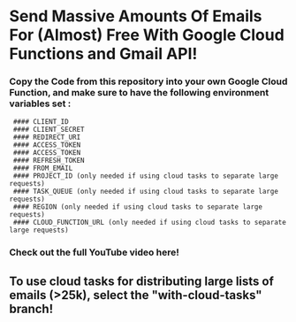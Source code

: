 # Send Massive Amounts Of Emails For (Almost) Free With Google Cloud Functions and Gmail API!

### Copy the Code from this repository into your own Google Cloud Function, and make sure to have the following environment variables set :

     #### CLIENT_ID
     #### CLIENT_SECRET
     #### REDIRECT_URI
     #### ACCESS_TOKEN
     #### ACCESS_TOKEN
     #### REFRESH_TOKEN
     #### FROM_EMAIL
     #### PROJECT_ID (only needed if using cloud tasks to separate large requests)
     #### TASK_QUEUE (only needed if using cloud tasks to separate large requests)
     #### REGION (only needed if using cloud tasks to separate large requests)
     #### CLOUD_FUNCTION_URL (only needed if using cloud tasks to separate large requests)
     
     

### Check out the full YouTube video here! 

## To use cloud tasks for distributing large lists of emails (>25k), select the "with-cloud-tasks" branch!
